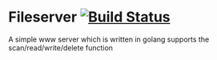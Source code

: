 Fileserver [![Build Status](https://travis-ci.org/linkernetworks/fileserver.svg?branch=master)](https://travis-ci.org/linkernetworks/fileserver)
============
A simple www server which is written in golang supports the scan/read/write/delete function
